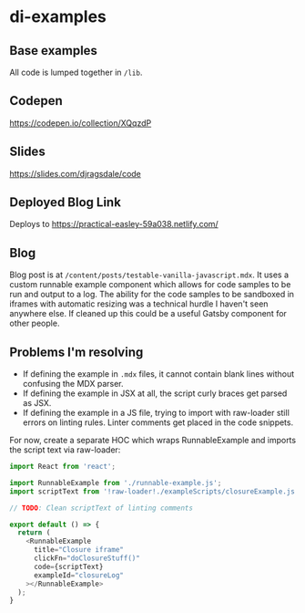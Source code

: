 # di-examples

## Base examples

All code is lumped together in `/lib`.

## Codepen

https://codepen.io/collection/XQqzdP

## Slides

https://slides.com/djragsdale/code

## Deployed Blog Link

Deploys to https://practical-easley-59a038.netlify.com/

## Blog

Blog post is at `/content/posts/testable-vanilla-javascript.mdx`. It uses a custom runnable example component which allows for code samples to be run and output to a log. The ability for the code samples to be sandboxed in iframes with automatic resizing was a technical hurdle I haven't seen anywhere else. If cleaned up this could be a useful Gatsby component for other people.

## Problems I'm resolving

* If defining the example in `.mdx` files, it cannot contain blank lines without confusing the MDX parser.
* If defining the example in JSX at all, the script curly braces get parsed as JSX.
* If defining the example in a JS file, trying to import with raw-loader still errors on linting rules. Linter comments get placed in the code snippets.

For now, create a separate HOC which wraps RunnableExample and imports the script text via raw-loader:

```javascript
import React from 'react';

import RunnableExample from './runnable-example.js';
import scriptText from '!raw-loader!./exampleScripts/closureExample.js';

// TODO: Clean scriptText of linting comments

export default () => {
  return (
    <RunnableExample
      title="Closure iframe"
      clickFn="doClosureStuff()"
      code={scriptText}
      exampleId="closureLog"
    ></RunnableExample>
  );
}
```
